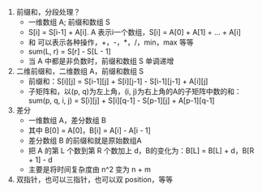 1.  前缀和，分段处理？      
    + 一维数组 A; 前缀和数组 S      
    + S[i] = S[i-1] + A[i].  A 表示i一个数组，S[i] = A[0] + A[1] + ... + A[i]       
    + 和 可以表示各种操作，+，-，*，/，min，max 等等      
    + sum(L, r) = S[r] - S[L - 1]       
    + 当 A 中都是非负数时，前缀和数组 S 单调递增
2.  二维前缀和，二维数组 A，前缀和数组 S
    + 前缀和：S\[i\]\[j\] = S\[i-1\]\[j\] + S\[i\]\[j-1\] - S\[i-1\]\[j-1\] + A\[i\]\[j\]       
    + 子矩阵和，以(p, q)为左上角，(i, j)为右上角的A的子矩阵中数的和：     
      sum(p, q, i, j) = S\[i\]\[j\] + S\[i\]\[q-1\] - S\[p-1\]\[j\] + A\[p-1\]\[q-1\]       
3.  差分      
    + 一维数组 A，差分数组 B      
    + 其中 B[0] = A[0]，B[i] = A[i] - A[i - 1]           
    + 差分数组 B 的前缀和就是原始数组A      
    + 把 A 的第 L 个数到第 R 个数加上 d，B的变化为：B[L] = B[L] + d，B[R + 1] - d         
    + 主要是将时间复杂度由 n^2 变为 n + m       
4.  双指针，也可以三指针，也可以双 position，等等     
